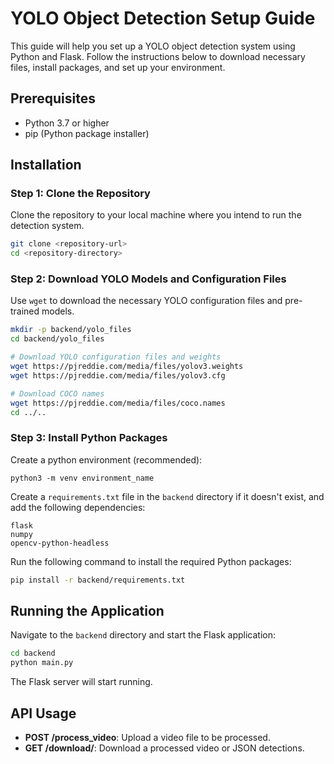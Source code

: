 
# YOLO Object Detection Setup Guide

This guide will help you set up a YOLO object detection system using Python and Flask. Follow the instructions below to download necessary files, install packages, and set up your environment.

## Prerequisites

- Python 3.7 or higher
- pip (Python package installer)

## Installation

### Step 1: Clone the Repository

Clone the repository to your local machine where you intend to run the detection system.

```bash
git clone <repository-url>
cd <repository-directory>
```

### Step 2: Download YOLO Models and Configuration Files

Use `wget` to download the necessary YOLO configuration files and pre-trained models.

```bash
mkdir -p backend/yolo_files
cd backend/yolo_files

# Download YOLO configuration files and weights
wget https://pjreddie.com/media/files/yolov3.weights
wget https://pjreddie.com/media/files/yolov3.cfg

# Download COCO names
wget https://pjreddie.com/media/files/coco.names
cd ../..
```

### Step 3: Install Python Packages

Create a python environment (recommended):
```
python3 -m venv environment_name
```

Create a `requirements.txt` file in the `backend` directory if it doesn't exist, and add the following dependencies:

```
flask
numpy
opencv-python-headless
```

Run the following command to install the required Python packages:

```bash
pip install -r backend/requirements.txt
```

## Running the Application

Navigate to the `backend` directory and start the Flask application:

```bash
cd backend
python main.py
```

The Flask server will start running.

## API Usage

- **POST /process_video**: Upload a video file to be processed.
- **GET /download/<filename>**: Download a processed video or JSON detections.
